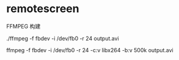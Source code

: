 # remotescreen

FFMPEG 构建


./ffmpeg -f fbdev -i /dev/fb0 -r 24 output.avi

ffmpeg -f fbdev -i /dev/fb0 -r 24 -c:v libx264 -b:v 500k output.avi